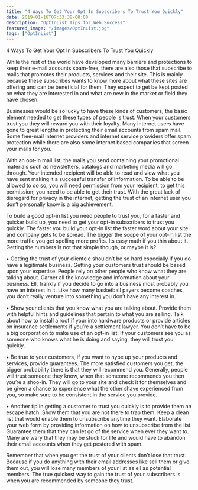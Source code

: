 ```yaml
---
title: "4 Ways To Get Your Opt In Subscribers To Trust You Quickly"
date: 2019-01-18T07:33:38-08:00
description: "OptInList Tips for Web Success"
featured_image: "/images/OptInList.jpg"
tags: ["OptInList"]
---
```


4 Ways To Get Your Opt In Subscribers To Trust You Quickly


While the rest of the world have developed many barriers and protections to keep their e-mail accounts spam-free, there are also those that subscribe to mails that promotes their products, services and their site. This is mainly because these subscribes wants to know more about what these sites are offering and can be beneficial for them. They expect to get be kept posted on what they are interested in and what are new in the market or field they have chosen.

Businesses would be so lucky to have these kinds of customers; the basic element needed to get these types of people is trust. When your customers trust you they will reward you with their loyalty. Many internet users have gone to great lengths in protecting their email accounts from spam mail. Some free-mail internet providers and internet service providers offer spam protection while there are also some internet based companies that screen your mails for you. 

With an opt-in mail list, the mails you send containing your promotional materials such as newsletters, catalogs and marketing media will go through. Your intended recipient will be able to read and view what you have sent making it a successful transfer of information. To be able to be allowed to do so, you will need permission from your recipient, to get this permission; you need to be able to get their trust. With the great lack of disregard for privacy in the internet, getting the trust of an internet user you don’t personally know is a big achievement. 

To build a good opt-in list you need people to trust you, for a faster and quicker build up, you need to get your opt-in subscribers to trust you quickly. The faster you build your opt-in list the faster word about your site and company gets to be spread. The bigger the scope of your opt-in list the more traffic you get spelling more profits. Its easy math if you thin about it. Getting the numbers is not that simple though, or maybe it is? 

•	Getting the trust of your clientele shouldn’t be so hard especially if you do have a legitimate business. Getting your customers trust should be based upon your expertise. People rely on other people who know what they are talking about. Garner all the knowledge and information about your business. Ell, frankly if you decide to go into a business most probably you have an interest in it. Like how many basketball payers become coaches, you don’t really venture into something you don’t have any interest in.

•	Show your clients that you know what you are talking about. Provide them with helpful hints and guidelines that pertain to what you are selling. Talk about how to install a roof if your into hardware products or provide articles on insurance settlements if you’re a settlement lawyer. You don’t have to be a big corporation to make use of an opt-in list. If your customers see you as someone who knows what he is doing and saying, they will trust you quickly.

•	Be true to your customers, if you want to hype up your products and services, provide guarantees. The more satisfied customers you get, the bigger probability there is that they will recommend you. Generally, people will trust someone they know, when that someone recommends you then you’re a shoo-in. They will go to your site and check it for themselves and be given a chance to experience what the other shave experienced from you, so make sure to be consistent in the service you provide.

•	Another tip in getting a customer to trust you quickly is to provide them an escape hatch. Show them that you are not there to trap them. Keep a clean list that would enable them to unsubscribe anytime they want. Elaborate your web form by providing information on how to unsubscribe from the list. Guarantee them that they can let go of the service when ever they want to. Many are wary that they may be stuck for life and would have to abandon their email accounts when they get pestered with spam. 

Remember that when you get the trust of your clients don’t lose that trust. Because if you do anything with their email addresses like sell them or give them out, you will lose many members of your list as ell as potential members. The true quickest way to gain the trust of your subscribers is when you are recommended by someone they trust. 

